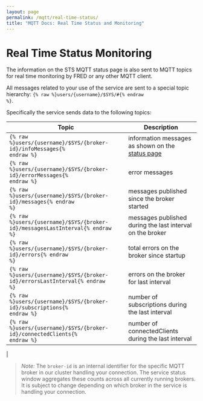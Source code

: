 ```yaml
---
layout: page
permalink: /mqtt/real-time-status/
title: "MQTT Docs: Real Time Status and Monitoring"
---
```


# Real Time Status Monitoring

The information on the STS MQTT status page is also sent to MQTT topics for real time monitoring by FRED or any other MQTT client.

All messages related to your use of the service are sent to a special topic hierarchy: <code>{% raw %}users/{username}/$SYS/#{% endraw %}</code>.

Specifically the service sends data to the following topics:

| Topic | Description |
| ----- | ----------- |
| <code>{% raw %}users/{username}/$SYS/{broker-id}/infoMessages{% endraw %}</code> | information messages as shown on the [status page](http://mqtt.sensetecnic.com/status) |
| <code>{% raw %}users/{username}/$SYS/{broker-id}/errorMessages{% endraw %}</code> | error messages |
| <code>{% raw %}users/{username}/$SYS/{broker-id}/messages{% endraw %}</code> | messages published since the broker started |
| <code>{% raw %}users/{username}/$SYS/{broker-id}/messagesLastInterval{% endraw %}</code> | messages published during the last interval on the broker |
| <code>{% raw %}users/{username}/$SYS/{broker-id}/errors{% endraw %}</code> | total errors on the broker since startup | 
| <code>{% raw %}users/{username}/$SYS/{broker-id}/errorsLastInterval{% endraw %}</code> | errors on the broker for last interval | 
| <code>{% raw %}users/{username}/$SYS/{broker-id}/subscriptions{% endraw %}</code> | number of subscriptions during the last interval | 
| <code>{% raw %}users/{username}/$SYS/{broker-id}/connectedClients{% endraw %} | number of connectedClients during the last interval
 |


>*Note:* The <code>broker-id</code> is an internal identifier for the specific MQTT broker in our cluster handling your connection. The service status window aggregates these counts across all currently running brokers.  It is subject to change depending on which broker in the service is handling your connection.


